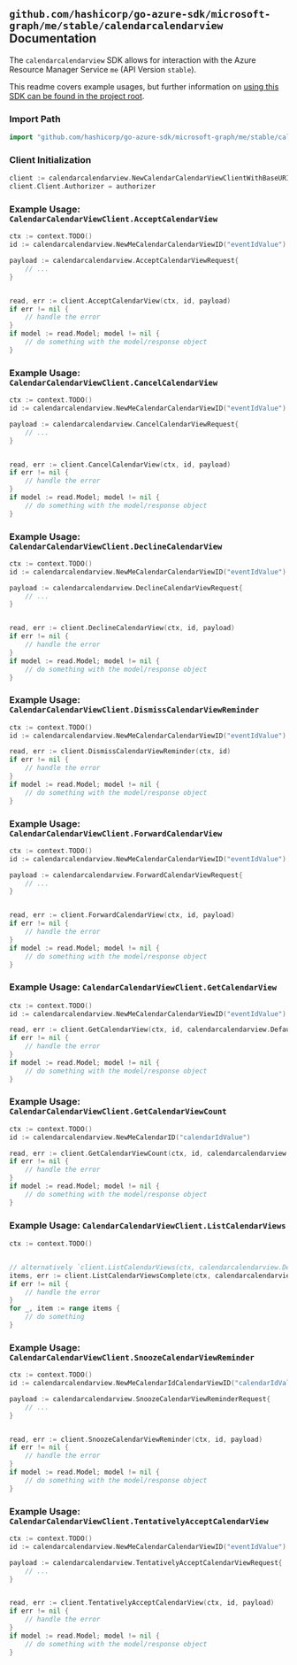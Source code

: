 
## `github.com/hashicorp/go-azure-sdk/microsoft-graph/me/stable/calendarcalendarview` Documentation

The `calendarcalendarview` SDK allows for interaction with the Azure Resource Manager Service `me` (API Version `stable`).

This readme covers example usages, but further information on [using this SDK can be found in the project root](https://github.com/hashicorp/go-azure-sdk/tree/main/docs).

### Import Path

```go
import "github.com/hashicorp/go-azure-sdk/microsoft-graph/me/stable/calendarcalendarview"
```


### Client Initialization

```go
client := calendarcalendarview.NewCalendarCalendarViewClientWithBaseURI("https://management.azure.com")
client.Client.Authorizer = authorizer
```


### Example Usage: `CalendarCalendarViewClient.AcceptCalendarView`

```go
ctx := context.TODO()
id := calendarcalendarview.NewMeCalendarCalendarViewID("eventIdValue")

payload := calendarcalendarview.AcceptCalendarViewRequest{
	// ...
}


read, err := client.AcceptCalendarView(ctx, id, payload)
if err != nil {
	// handle the error
}
if model := read.Model; model != nil {
	// do something with the model/response object
}
```


### Example Usage: `CalendarCalendarViewClient.CancelCalendarView`

```go
ctx := context.TODO()
id := calendarcalendarview.NewMeCalendarCalendarViewID("eventIdValue")

payload := calendarcalendarview.CancelCalendarViewRequest{
	// ...
}


read, err := client.CancelCalendarView(ctx, id, payload)
if err != nil {
	// handle the error
}
if model := read.Model; model != nil {
	// do something with the model/response object
}
```


### Example Usage: `CalendarCalendarViewClient.DeclineCalendarView`

```go
ctx := context.TODO()
id := calendarcalendarview.NewMeCalendarCalendarViewID("eventIdValue")

payload := calendarcalendarview.DeclineCalendarViewRequest{
	// ...
}


read, err := client.DeclineCalendarView(ctx, id, payload)
if err != nil {
	// handle the error
}
if model := read.Model; model != nil {
	// do something with the model/response object
}
```


### Example Usage: `CalendarCalendarViewClient.DismissCalendarViewReminder`

```go
ctx := context.TODO()
id := calendarcalendarview.NewMeCalendarCalendarViewID("eventIdValue")

read, err := client.DismissCalendarViewReminder(ctx, id)
if err != nil {
	// handle the error
}
if model := read.Model; model != nil {
	// do something with the model/response object
}
```


### Example Usage: `CalendarCalendarViewClient.ForwardCalendarView`

```go
ctx := context.TODO()
id := calendarcalendarview.NewMeCalendarCalendarViewID("eventIdValue")

payload := calendarcalendarview.ForwardCalendarViewRequest{
	// ...
}


read, err := client.ForwardCalendarView(ctx, id, payload)
if err != nil {
	// handle the error
}
if model := read.Model; model != nil {
	// do something with the model/response object
}
```


### Example Usage: `CalendarCalendarViewClient.GetCalendarView`

```go
ctx := context.TODO()
id := calendarcalendarview.NewMeCalendarCalendarViewID("eventIdValue")

read, err := client.GetCalendarView(ctx, id, calendarcalendarview.DefaultGetCalendarViewOperationOptions())
if err != nil {
	// handle the error
}
if model := read.Model; model != nil {
	// do something with the model/response object
}
```


### Example Usage: `CalendarCalendarViewClient.GetCalendarViewCount`

```go
ctx := context.TODO()
id := calendarcalendarview.NewMeCalendarID("calendarIdValue")

read, err := client.GetCalendarViewCount(ctx, id, calendarcalendarview.DefaultGetCalendarViewCountOperationOptions())
if err != nil {
	// handle the error
}
if model := read.Model; model != nil {
	// do something with the model/response object
}
```


### Example Usage: `CalendarCalendarViewClient.ListCalendarViews`

```go
ctx := context.TODO()


// alternatively `client.ListCalendarViews(ctx, calendarcalendarview.DefaultListCalendarViewsOperationOptions())` can be used to do batched pagination
items, err := client.ListCalendarViewsComplete(ctx, calendarcalendarview.DefaultListCalendarViewsOperationOptions())
if err != nil {
	// handle the error
}
for _, item := range items {
	// do something
}
```


### Example Usage: `CalendarCalendarViewClient.SnoozeCalendarViewReminder`

```go
ctx := context.TODO()
id := calendarcalendarview.NewMeCalendarIdCalendarViewID("calendarIdValue", "eventIdValue")

payload := calendarcalendarview.SnoozeCalendarViewReminderRequest{
	// ...
}


read, err := client.SnoozeCalendarViewReminder(ctx, id, payload)
if err != nil {
	// handle the error
}
if model := read.Model; model != nil {
	// do something with the model/response object
}
```


### Example Usage: `CalendarCalendarViewClient.TentativelyAcceptCalendarView`

```go
ctx := context.TODO()
id := calendarcalendarview.NewMeCalendarCalendarViewID("eventIdValue")

payload := calendarcalendarview.TentativelyAcceptCalendarViewRequest{
	// ...
}


read, err := client.TentativelyAcceptCalendarView(ctx, id, payload)
if err != nil {
	// handle the error
}
if model := read.Model; model != nil {
	// do something with the model/response object
}
```
